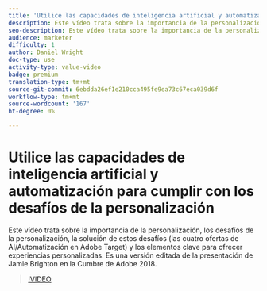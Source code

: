 ```yaml
---
title: 'Utilice las capacidades de inteligencia artificial y automatización de Adobe Target para cumplir con los desafíos de la personalización '
description: Este vídeo trata sobre la importancia de la personalización, los desafíos de la personalización, la solución de estos desafíos (las cuatro ofertas de AI/Automatización en Adobe Target) y los elementos clave para ofrecer experiencias personalizadas. Es una versión editada de la presentación de Jamie Brighton en la Cumbre de Adobe 2018.
seo-description: Este vídeo trata sobre la importancia de la personalización, los desafíos de la personalización, la solución de estos desafíos (las cuatro ofertas de AI/Automatización en Adobe Target) y los elementos clave para ofrecer experiencias personalizadas. Es una versión editada de la presentación de Jamie Brighton en la Cumbre de Adobe 2018.
audience: marketer
difficulty: 1
author: Daniel Wright
doc-type: use
activity-type: value-video
badge: premium
translation-type: tm+mt
source-git-commit: 6ebdda26ef1e210cca495fe9ea73c67eca039d6f
workflow-type: tm+mt
source-wordcount: '167'
ht-degree: 0%

---
```



# Utilice las capacidades de inteligencia artificial y automatización para cumplir con los desafíos de la personalización

Este vídeo trata sobre la importancia de la personalización, los desafíos de la personalización, la solución de estos desafíos (las cuatro ofertas de AI/Automatización en Adobe Target) y los elementos clave para ofrecer experiencias personalizadas. Es una versión editada de la presentación de Jamie Brighton en la Cumbre de Adobe 2018.

>[!VIDEO](https://video.tv.adobe.com/v/25440/?quality=12)
